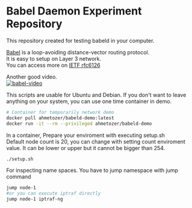 # Babel Daemon Experiment Repository

This repository created for testing babeld in your computer.

[Babel](https://www.irif.fr/~jch/software/babel/) is a loop-avoiding distance-vector routing protocol.  
It is easy to setup on Layer 3 network.  
You can access more on [IETF rfc6126](https://tools.ietf.org/html/rfc6126)  

Another good video.  
[![babel-video](https://i.ytimg.com/an_webp/Mflw4BuksHQ/mqdefault_6s.webp?du=3000&sqp=CLjxiP8F&rs=AOn4CLBsbpERt02uSKrbktUEHvyKhoWsLQ)](https://www.youtube.com/watch?v=Mflw4BuksHQ)  

This scripts are usable for Ubuntu and Debian.
If you don't want to leave anything on your system, you can use one time container in demo.

```bash
# Container for temporarily network demo
docker pull ahmetozer/babeld-demo:latest
docker run -it --rm --privileged ahmetozer/babeld-demo
```

In a container, Prepare your enviroment with executing setup.sh  
Default node count is 20, you can change with setting count enviroment value. It can be lower or upper but it cannot be bigger than 254.

```bash
./setup.sh
```

For inspecting name spaces. You have to jump namespace with jump command

```bash
jump node-1
#or you can execute iptraf directly
jump node-1 iptraf-ng
```
